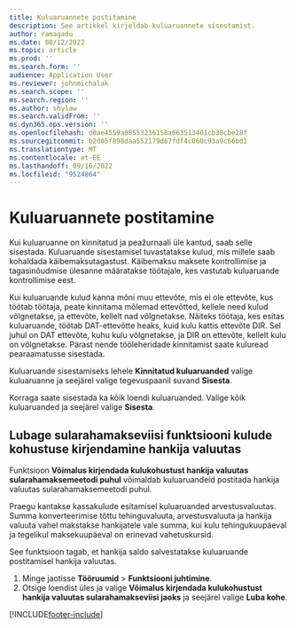 ```yaml
---
title: Kuluaruannete postitamine
description: See artikkel kirjeldab kuluaruannete sisestamist.
author: ramagadu
ms.date: 08/12/2022
ms.topic: article
ms.prod: ''
ms.search.form: ''
audience: Application User
ms.reviewer: johnmichalak
ms.search.scope: ''
ms.search.region: ''
ms.author: shylaw
ms.search.validFrom: ''
ms.dyn365.ops.version: ''
ms.openlocfilehash: d0ae4559a08553236158a663513401cb38cbe28f
ms.sourcegitcommit: b2d05f898daa552179d67fdf4c060c93a9c66bd1
ms.translationtype: MT
ms.contentlocale: et-EE
ms.lasthandoff: 09/16/2022
ms.locfileid: "9524864"
---
```

# <a name="post-expense-reports"></a>Kuluaruannete postitamine

Kui kuluaruanne on kinnitatud ja peažurnaali üle kantud, saab selle sisestada. Kuluaruande sisestamisel tuvastatakse kulud, mis millele saab kohaldada käibemaksutagastust. Käibemaksu maksete kontrollimise ja tagasinõudmise ülesanne määratakse töötajale, kes vastutab kuluaruande kontrollimise eest.

Kui kuluaruande kulud kanna mõni muu ettevõte, mis ei ole ettevõte, kus töötab töötaja, peate kinnitama mõlemad ettevõtted, kellele need kulud võlgnetakse, ja ettevõte, kellelt nad võlgnetakse. Näiteks töötaja, kes esitas kuluaruande, töötab DAT-ettevõtte heaks, kuid kulu kattis ettevõte DIR. Sel juhul on DAT ettevõte, kuhu kulu võlgnetakse, ja DIR on ettevõte, kellelt kulu on võlgnetakse. Pärast nende tööleheridade kinnitamist saate kuluread pearaamatusse sisestada.

Kuluaruande sisestamiseks lehele **Kinnitatud kuluaruanded** valige kuluaruanne ja seejärel valige tegevuspaanil suvand **Sisesta**.

Korraga saate sisestada ka kõik loendi kuluaruanded. Valige kõik kuluaruanded ja seejärel valige **Sisesta**.

## <a name="enable-the-ability-to-post-expense-liability-in-vendor-currency-for-cash-payment-method-feature"></a>Lubage sularahamakseviisi funktsiooni kulude kohustuse kirjendamine hankija valuutas

Funktsioon **Võimalus kirjendada kulukohustust hankija valuutas sularahamaksemeetodi puhul** võimaldab kuluaruandeid postitada hankija valuutas sularahamaksemeetodi puhul.

Praegu kantakse kassakulude esitamisel kuluaruanded arvestusvaluutas. Summa konverteerimise tõttu tehinguvaluuta, arvestusvaluuta ja hankija valuuta vahel makstakse hankijatele vale summa, kui kulu tehingukuupäeval ja tegelikul maksekuupäeval on erinevad vahetuskursid.

See funktsioon tagab, et hankija saldo salvestatakse kuluaruande postitamisel hankija valuutas.

1. Minge jaotisse **Tööruumid** \> **Funktsiooni juhtimine**.
2. Otsige loendist üles ja valige **Võimalus kirjendada kulukohustust hankija valuutas sularahamakseviisi jaoks** ja seejärel valige **Luba kohe**.

[!INCLUDE[footer-include](../includes/footer-banner.md)]
